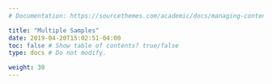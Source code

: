 ```yaml
---
# Documentation: https://sourcethemes.com/academic/docs/managing-content/

title: "Multiple Samples"
date: 2019-04-20T15:02:51-04:00
toc: false # Show table of contents? true/false
type: docs # Do not modify.

weight: 30
---
```

